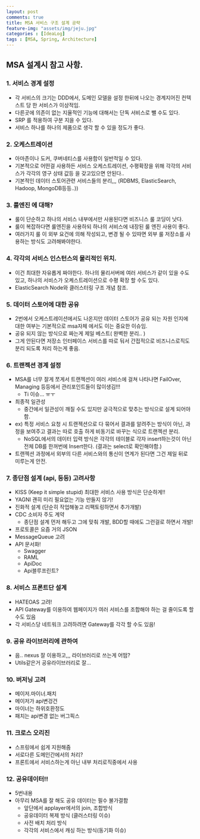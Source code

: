 ```yaml
---
layout: post
comments: true
title: MSA 서비스 구조 설계 공략
feature-img: "assets/img/jeju.jpg"
categories : [IdeaLog]
tags : [MSA, Spring, Architecture]
---
```


## MSA 설계시 참고 사항.

### 1. 서비스 경계 설정

- 각 서비스의 크기는 DDD에서, 도메인 모델을 설정 한뒤에 나오는 경계지어진 컨텍스트 당 한 서비스가 이상적임.
- 다른곳에 의존이 없는 지율적인 기능에 대해서는 단독 서비스로 뺄 수도 있다.
- SRP 를 적용하여 구분 지을 수 있다.
- 서비스 하나를 하나의 제품으로 생각 할 수 있을 정도가 좋다.

### 2. 오케스트레이션

- 아마존이나 도커, 쿠버네티스를 사용함이 일반적일 수 있다.
- 기본적으로 어떤걸 사용하든 서비스 오케스트레이션, 수평확장을 위해 각각의 서비스가 각각의 영구 상태 값등 을 갖고있으면 안된다..
- 기본적인 데이터 스토어관련 서비스들의 분리,,, (RDBMS, ElasticSearch, Hadoop, MongoDB등등..))

### 3. 룰엔진 에 대해?

- 룰이 단순하고 하나의 서비스 내부에서만 사용된다면 비즈니스 룰 코딩이 낫다.
- 룰이 복잡하다면 룰엔진을 사용하되 하나의 서비스에 내장된 룰 엔진 사용이 좋다.
- 여러가지 룰 이 외부 요건에 의해 작성되고, 변경 될 수 있따면 외부 룰 저장소를 사용하는 방식도 고려해봐야한다.

### 4. 각각의 서비스 인스턴스의 물리적인 위치.

- 이건 최대한 자유롭게 짜야한다. 하나의 물리서버에 여러 서비스가 같이 있을 수도 있고, 하나의 서비스가 오케스트레이션으로 수평 확장 할 수도 있다.
- ElasticSearch Node와 클러스터링 구조 개념 참조.

### 5. 데이터 스토어에 대한 공유

- 2번에서 오케스트레이션에서도 나온지만 데이터 스토어가 공유 되는 자원 인지에 대한 여부는 기본적으로 msa자체 에서도 이는 중요한 이슈임.
- 공유 되지 않는 방식으로 짜는게 제일 베스트( 완벽한 분리.. )
- 그게 안된다면 저장소 인터페이스 서비스를 따로 둬서 간접적으로 비즈니스로직도 분리 되도록 처리 하는게 좋음.

### 6. 트랜젝션 경계 설정

- MSA를 너무 잘게 쪼게서 트랜젝션이 여러 서비스에 걸쳐 나타나면 FailOver, Managing 등등에서 관리포인트들이 많이생김!!!
  - Ti 이슈... ㅠㅜ
- 최종적 일관성
  - 중간에서 일관성이 깨질 수도 있지만 궁극적으로 맞추는 방식으로 설계 되어야 함.
- ex) 특정 서비스 요청 시 트랜젝션으로 다 묶어서 결과를 알려주는 방식이 아닌, 과정을 보여주고 결과는 따로 호출 하게 비동기로 바꾸는 식으로 트랜젝션 분리.
  - NoSQL에서의 데이터 입력 방식은 각각의 테이블로 각자 insert하는것이 아닌 전체 DB를 한꺼번에 Insert한다. (결과는 select로 확인해야함.)
- 트랜젝션 과정에서 외부의 다른 서비스와의 통신이 연계가 된다면 그건 제일 뒤로 미루는게 안전.

### 7. 종단점 설계 (api, 등등) 고려사항

- KISS (Keep it simple stupid) 최대한 서비스 사용 방식은 단순하게!!
- YAGNI 괜히 미리 필요없는 기능 만들지 않기!
- 진화적 설계 (단순히 작업해놓고 리팩토링하면서 추가개발)
- CDC 소비자 주도 계약
  - 종단점 설계 먼저 해두고 그에 맞춰 개발, BDD할 때에도 그런걸로 하면서 개발!
- 프로토콜은 요즘 거의 JSON
- MessageQueue 고려
- API 문서화!
  - Swagger
  - RAML
  - ApiDoc
  - Api블루프린트?

### 8. 서비스 프론트단 설계

- HATEOAS 고려!
- API Gateway를 이용하여 웹페이지가 여러 서비스를 조합해야 하는 걸 줄이도록 할 수도 있음
- 각 서비스당 네트워크 고려하려면 Gateway를 각각 할 수도 있음!

### 9. 공유 라이브러리에 관하여

- 음.. nexus 잘 이용하고,,, 라이브러리로 쓰는게 어떰?
- Utils같은거 공유라이브러리로 잘...

### 10. 버저닝 고려

- 메이저.마이너.패치
- 메이저가 api변겅건
- 마이너는 하위호환정도
- 패치는 api변경 없는 버그픽스

### 11. 크로스 오리진

- 스프링에서 쉽게 지원해줌
- 서로다른 도메인간에서의 처리?
- 프론트에서 서비스하는게 아닌 내부 처리로직중에서 사용

### 12. 공유데이터!!

- 5번내용
- 아무리 MSA를 잘 해도 공유 데이터는 필수 불가결함
  - 앞단에서 applayer에서의 join, 조합방식
  - 공유데이터 복제 방식 (클러스터링 이슈)
  - 사전 배치 처리 방식
  - 각각의 서비스에서 캐싱 하는 방식(동기화 이슈)
